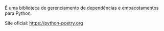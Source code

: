 É uma biblioteca de gerenciamento de dependências e empacotamentos para Python.

Site oficial: https://python-poetry.org